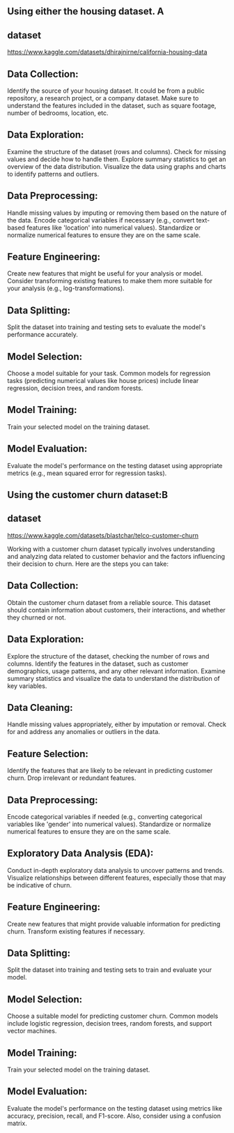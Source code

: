 ## Using either the housing dataset. A

## dataset
https://www.kaggle.com/datasets/dhirajnirne/california-housing-data

## Data Collection:

Identify the source of your housing dataset. It could be from a public repository, a research project, or a company dataset.
Make sure to understand the features included in the dataset, such as square footage, number of bedrooms, location, etc.
## Data Exploration:

Examine the structure of the dataset (rows and columns).
Check for missing values and decide how to handle them.
Explore summary statistics to get an overview of the data distribution.
Visualize the data using graphs and charts to identify patterns and outliers.

## Data Preprocessing:

Handle missing values by imputing or removing them based on the nature of the data.
Encode categorical variables if necessary (e.g., convert text-based features like 'location' into numerical values).
Standardize or normalize numerical features to ensure they are on the same scale.
## Feature Engineering:

Create new features that might be useful for your analysis or model.
Consider transforming existing features to make them more suitable for your analysis (e.g., log-transformations).
## Data Splitting:

Split the dataset into training and testing sets to evaluate the model's performance accurately.
## Model Selection:

Choose a model suitable for your task. Common models for regression tasks (predicting numerical values like house prices) include linear regression, decision trees, and random forests.
## Model Training:

Train your selected model on the training dataset.
## Model Evaluation:

Evaluate the model's performance on the testing dataset using appropriate metrics (e.g., mean squared error for regression tasks).

## Using the customer churn dataset:B
## dataset
https://www.kaggle.com/datasets/blastchar/telco-customer-churn

 Working with a customer churn dataset typically involves understanding and analyzing data related to customer behavior and the factors influencing their decision to churn. Here are the steps you can take:

## Data Collection:

Obtain the customer churn dataset from a reliable source. This dataset should contain information about customers, their interactions, and whether they churned or not.
## Data Exploration:

Explore the structure of the dataset, checking the number of rows and columns.
Identify the features in the dataset, such as customer demographics, usage patterns, and any other relevant information.
Examine summary statistics and visualize the data to understand the distribution of key variables.
## Data Cleaning:

Handle missing values appropriately, either by imputation or removal.
Check for and address any anomalies or outliers in the data.
## Feature Selection:

Identify the features that are likely to be relevant in predicting customer churn.
Drop irrelevant or redundant features.
## Data Preprocessing:

Encode categorical variables if needed (e.g., converting categorical variables like 'gender' into numerical values).
Standardize or normalize numerical features to ensure they are on the same scale.
## Exploratory Data Analysis (EDA):

Conduct in-depth exploratory data analysis to uncover patterns and trends.
Visualize relationships between different features, especially those that may be indicative of churn.
## Feature Engineering:

Create new features that might provide valuable information for predicting churn.
Transform existing features if necessary.
## Data Splitting:

Split the dataset into training and testing sets to train and evaluate your model.
## Model Selection:

Choose a suitable model for predicting customer churn. Common models include logistic regression, decision trees, random forests, and support vector machines.
## Model Training:

Train your selected model on the training dataset.
## Model Evaluation:

Evaluate the model's performance on the testing dataset using metrics like accuracy, precision, recall, and F1-score. Also, consider using a confusion matrix.


